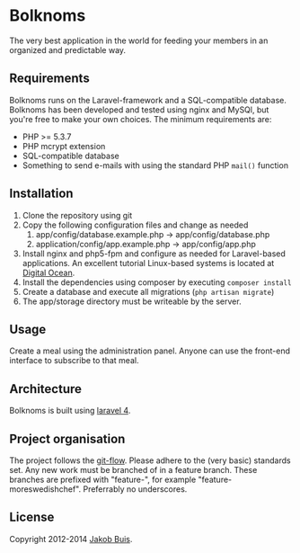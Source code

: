 # Bolknoms

The very best application in the world for feeding your members in an organized and predictable way.

## Requirements
Bolknoms runs on the Laravel-framework and a SQL-compatible database. Bolknoms has been developed and tested using nginx and MySQl, but you're free to make your own choices. The minimum requirements are:

* PHP >= 5.3.7
* PHP mcrypt extension
* SQL-compatible database
* Something to send e-mails with using the standard PHP `mail()` function

## Installation
1. Clone the repository using git
1. Copy the following configuration files and change as needed
    1. app/config/database.example.php -> app/config/database.php
    1. application/config/app.example.php -> app/config/app.php
1. Install nginx and php5-fpm and configure as needed for Laravel-based applications. An excellent tutorial Linux-based systems is located at [Digital Ocean](https://www.digitalocean.com/community/articles/how-to-install-laravel-with-nginx-on-an-ubuntu-12-04-lts-vps).
1. Install the dependencies using composer by executing `composer install`
1. Create a database and execute all migrations (`php artisan migrate`)
1. The app/storage directory must be writeable by the server.

## Usage
Create a meal using the administration panel. Anyone can use the front-end interface to subscribe to that meal.

## Architecture
Bolknoms is built using [laravel 4](http://laravel.com/).

## Project organisation
The project follows the [git-flow](http://nvie.com/posts/a-successful-git-branching-model/). Please adhere to the (very basic) standards set. Any new work must be branched of in a feature branch. These branches are prefixed with "feature-", for example "feature-moreswedishchef". Preferrably no underscores.

## License
Copyright 2012-2014 [Jakob Buis](http://www.jakobbuis.com). 